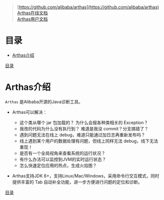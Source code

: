 > [https://github.com/alibaba/arthas](https://github.com/alibaba/arthas)  
> [Arthas在线文档](https://arthas.aliyun.com/doc/arthas-tutorials.html?language=cn)  
> [Arthas用户文档](https://arthas.aliyun.com/doc/)  

# 目录
- [Arthas介绍](#Arthas介绍)


[目录](#目录)

# Arthas介绍
`Arthas` 是Alibaba开源的Java诊断工具。

- Arthas可以解决：
    - 这个类从哪个 jar 包加载的？ 为什么会报各种类相关的 Exception？
    - 我改的代码为什么没有执行到？ 难道是我没 commit？分支搞错了？
    - 遇到问题无法在线上 debug，难道只能通过加日志再重新发布吗？
    - 线上遇到某个用户的数据处理有问题，但线上同样无法 debug，线下无法重现！
    - 是否有一个全局视角来查看系统的运行状况？
    - 有什么办法可以监控到JVM的实时运行状态？
    - 怎么快速定位应用的热点，生成火焰图？

- Arthas支持JDK 6+，支持Linux/Mac/Windows，采用命令行交互模式，同时提供丰富的 Tab 自动补全功能，进一步方便进行问题的定位和诊断。

[目录](#目录)

